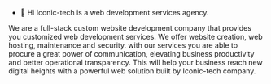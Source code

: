 - 👀 Hi Iconic-tech is a web development services agency.

We are a full-stack custom website development company 
that provides you customized web development services. 
We offer website creation, web hosting, maintenance and security. 
with our services you are able to procure a great power of communication, 
elevating business productivity and better operational transparency. 
This will help your business reach new digital heights with a powerful web solution built by Iconic-tech company.
